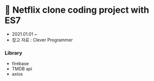 # 🎥 Netflix clone coding project with ES7

- 2021.01.01 ~
- 참고 자료 : Clever Programmer

### Library

- firebase
- TMDB api
- axios
